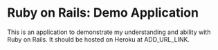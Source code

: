 # Ruby on Rails: Demo Application

This is an application to demonstrate my understanding and ability with Ruby on Rails. It should be hosted on Heroku at ADD_URL_LINK.
